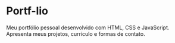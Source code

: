 # Portf-lio
 Meu portfólio pessoal desenvolvido com HTML, CSS e JavaScript. Apresenta meus projetos, currículo e formas de contato.
